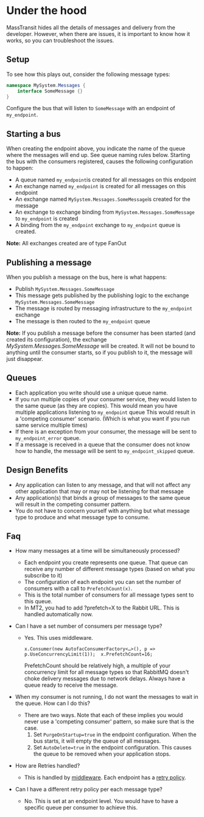 # Under the hood

MassTransit hides all the details of messages and delivery from the developer.
However, when there are issues, it is important to know how it works, so you can troubleshoot the issues.

## Setup

To see how this plays out, consider the following message types:

```csharp
namespace MySystem.Messages {
    interface SomeMessage {}
}
```

Configure the bus that will listen to `SomeMessage` with an endpoint of `my_endpoint`.

## Starting a bus

When creating the endpoint above, you indicate the name of the queue where the messages will end up.
See queue naming rules below.  Starting the bus with the consumers registered, causes the following configuration to happen:

- A queue named `my_endpoint`is created for all messages on this endpoint
- An exchange named `my_endpoint` is created for all messages on this endpoint
- An exchange named `MySystem.Messages.SomeMessage`is created for the message
- An exchange to exchange binding from `MySystem.Messages.SomeMessage` to `my_endpoint` is created
- A binding from the `my_endpoint` exchange to `my_endpoint` queue is created.

<div class="alert alert-info">
<b>Note:</b>
    All exchanges created are of type FanOut
</div>

## Publishing a message

When you publish a message on the bus, here is what happens:

- Publish `MySystem.Messages.SomeMessage`
- This message gets published by the publishing logic to the exchange `MySystem.Messages.SomeMessage`
- The message is routed by messaging infrastructure to the `my_endpoint` exchange
- The message is then routed to the `my_endpoint` queue

<div class="alert alert-info">
<b>Note:</b>
If you publish a message before the consumer has been started (and created its configuration), the exchange
<i>MySystem.Messages.SomeMessage</i> will be created. It will not be bound to anything until the consumer starts,
so if you publish to it, the message will just disappear.
</div>

## Queues

- Each application you write should use a unique queue name.
- If you run multiple copies of your consumer service, they would listen to the same queue (as they are copies).
  This would mean you have multiple applications listening to `my_endpoint` queue
  This would result in a 'competing consumer' scenario.  (Which is what you want if you run same service multiple times)
- If there is an exception from your consumer, the message will be sent to `my_endpoint_error` queue.
- If a message is received in a queue that the consumer does not know how to handle, the message will be sent to `my_endpoint_skipped` queue.

## Design Benefits

- Any application can listen to any message, and that will not affect any other application that may or may not be listening for that message
- Any application(s) that binds a group of messages to the same queue will result in the competing consumer pattern.
- You do not have to concern yourself with anything but what message type to produce and what message type to consume.

## Faq

- How many messages at a time will be simultaneously processed?
  - Each endpoint you create represents one queue. That queue can receive any number of different message types (based on what you subscribe to it)
  - The configuration of each endpoint you can set the number of consumers with a call to `PrefetchCount(x)`.
  - This is the total number of consumers for all message types sent to this queue.
  - In MT2, you had to add ?prefetch=X to the Rabbit URL. This is handled automatically now.

- Can I have a set number of consumers per message type?
  - Yes. This uses middleware.

    `x.Consumer(new AutofacConsumerFactory<…>(), p => p.UseConcurrencyLimit(1));  x.PrefetchCount=16;`

     PrefetchCount should be relatively high, a multiple of your concurrency limit for all message types so that RabbitMQ doesn't choke delivery messages due to network delays. Always have a queue ready to receive the message.

- When my consumer is not running, I do not want the messages to wait in the queue.  How can I do this?
  - There are two ways. Note that each of these implies you would never use a 'competing consumer' pattern, so make sure that is the case.
    1. Set `PurgeOnStartup=true` in the endpoint configuration. When the bus starts, it will empty the queue of all messages.
    1. Set `AutoDelete=true` in the endpoint configuration. This causes the queue to be removed when your application stops.

- How are Retries handled?
  - This is handled by [middleware](../advanced/middleware/README.md). Each endpoint has a [retry policy](../usage/exceptions.md).

- Can I have a different retry policy per each message type?
  - No. This is set at an endpoint level. You would have to have a specific queue per consumer to achieve this.
